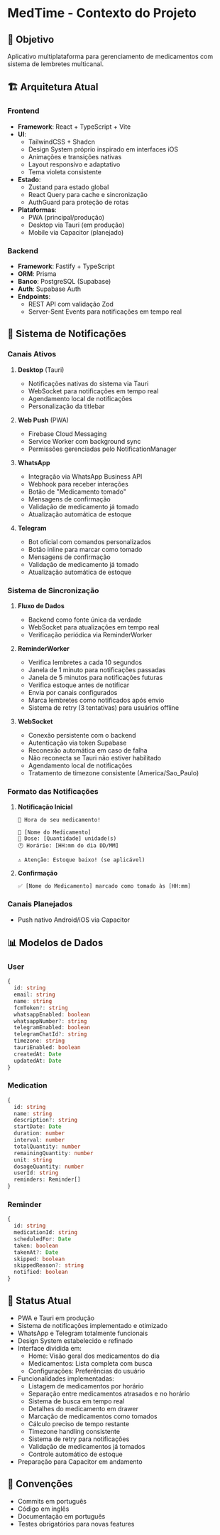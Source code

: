 # MedTime - Contexto do Projeto

## 🎯 Objetivo
Aplicativo multiplataforma para gerenciamento de medicamentos com sistema de lembretes multicanal.

## 🏗️ Arquitetura Atual

### Frontend
- **Framework**: React + TypeScript + Vite
- **UI**: 
  - TailwindCSS + Shadcn
  - Design System próprio inspirado em interfaces iOS
  - Animações e transições nativas
  - Layout responsivo e adaptativo
  - Tema violeta consistente
- **Estado**: 
  - Zustand para estado global
  - React Query para cache e sincronização
  - AuthGuard para proteção de rotas
- **Plataformas**:
  - PWA (principal/produção)
  - Desktop via Tauri (em produção)
  - Mobile via Capacitor (planejado)

### Backend
- **Framework**: Fastify + TypeScript
- **ORM**: Prisma
- **Banco**: PostgreSQL (Supabase)
- **Auth**: Supabase Auth
- **Endpoints**:
  - REST API com validação Zod
  - Server-Sent Events para notificações em tempo real

## 📱 Sistema de Notificações

### Canais Ativos
1. **Desktop** (Tauri)
   - Notificações nativas do sistema via Tauri
   - WebSocket para notificações em tempo real
   - Agendamento local de notificações
   - Personalização da titlebar

2. **Web Push** (PWA)
   - Firebase Cloud Messaging
   - Service Worker com background sync
   - Permissões gerenciadas pelo NotificationManager

3. **WhatsApp**
   - Integração via WhatsApp Business API
   - Webhook para receber interações
   - Botão de "Medicamento tomado"
   - Mensagens de confirmação
   - Validação de medicamento já tomado
   - Atualização automática de estoque

4. **Telegram**
   - Bot oficial com comandos personalizados
   - Botão inline para marcar como tomado
   - Mensagens de confirmação
   - Validação de medicamento já tomado
   - Atualização automática de estoque

### Sistema de Sincronização
1. **Fluxo de Dados**
   - Backend como fonte única da verdade
   - WebSocket para atualizações em tempo real
   - Verificação periódica via ReminderWorker

2. **ReminderWorker**
   - Verifica lembretes a cada 10 segundos
   - Janela de 1 minuto para notificações passadas
   - Janela de 5 minutos para notificações futuras
   - Verifica estoque antes de notificar
   - Envia por canais configurados
   - Marca lembretes como notificados após envio
   - Sistema de retry (3 tentativas) para usuários offline

3. **WebSocket**
   - Conexão persistente com o backend
   - Autenticação via token Supabase
   - Reconexão automática em caso de falha
   - Não reconecta se Tauri não estiver habilitado
   - Agendamento local de notificações
   - Tratamento de timezone consistente (America/Sao_Paulo)

### Formato das Notificações
1. **Notificação Inicial**
   ```
   🔔 Hora do seu medicamento!

   💊 [Nome do Medicamento]
   📝 Dose: [Quantidade] unidade(s)
   🕐 Horário: [HH:mm do dia DD/MM]

   ⚠️ Atenção: Estoque baixo! (se aplicável)
   ```

2. **Confirmação**
   ```
   ✅ [Nome do Medicamento] marcado como tomado às [HH:mm]
   ```

### Canais Planejados
- Push nativo Android/iOS via Capacitor

## 📊 Modelos de Dados

### User
```typescript
{
  id: string
  email: string
  name: string
  fcmToken?: string
  whatsappEnabled: boolean
  whatsappNumber?: string
  telegramEnabled: boolean
  telegramChatId?: string
  timezone: string
  tauriEnabled: boolean
  createdAt: Date
  updatedAt: Date
}
```

### Medication
```typescript
{
  id: string
  name: string
  description?: string
  startDate: Date
  duration: number
  interval: number
  totalQuantity: number
  remainingQuantity: number
  unit: string
  dosageQuantity: number
  userId: string
  reminders: Reminder[]
}
```

### Reminder
```typescript
{
  id: string
  medicationId: string
  scheduledFor: Date
  taken: boolean
  takenAt?: Date
  skipped: boolean
  skippedReason?: string
  notified: boolean
}
```

## 🔄 Status Atual
- PWA e Tauri em produção
- Sistema de notificações implementado e otimizado
- WhatsApp e Telegram totalmente funcionais
- Design System estabelecido e refinado
- Interface dividida em:
  - Home: Visão geral dos medicamentos do dia
  - Medicamentos: Lista completa com busca
  - Configurações: Preferências do usuário
- Funcionalidades implementadas:
  - Listagem de medicamentos por horário
  - Separação entre medicamentos atrasados e no horário
  - Sistema de busca em tempo real
  - Detalhes do medicamento em drawer
  - Marcação de medicamentos como tomados
  - Cálculo preciso de tempo restante
  - Timezone handling consistente
  - Sistema de retry para notificações
  - Validação de medicamentos já tomados
  - Controle automático de estoque
- Preparação para Capacitor em andamento

## 📝 Convenções
- Commits em português
- Código em inglês
- Documentação em português
- Testes obrigatórios para novas features 
